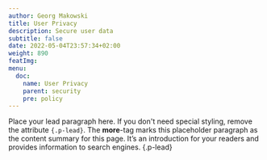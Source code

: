 ```yaml
---
author: Georg Makowski
title: User Privacy
description: Secure user data
subtitle: false
date: 2022-05-04T23:57:34+02:00 
weight: 890
featImg:
menu:
  doc:
    name: User Privacy
    parent: security
    pre: policy
---
```


Place your lead paragraph here. If you don't need special styling, remove the attribute `{.p-lead}`. The **more**-tag marks this placeholder paragraph as the content summary for this page. It’s an introduction for your readers and provides information to search engines.
{.p-lead} <!--more-->
